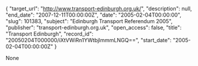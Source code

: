 {
  "target_url": "http://www.transport-edinburgh.org.uk/", 
  "description": null, 
  "end_date": "2007-12-11T00:00:00Z", 
  "date": "2005-02-04T00:00:00", 
  "slug": 101383, 
  "subject": "Edinburgh Transport Referendum 2005", 
  "publisher": "transport-edinburgh.org.uk", 
  "open_access": false, 
  "title": "Transport Edinburgh", 
  "record_id": "20050204T000000/iXtVWiRn1YWtbjlmmmLNGQ==", 
  "start_date": "2005-02-04T00:00:00Z"
}

None